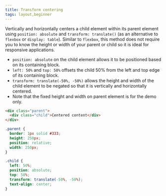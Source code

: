 ```yaml
---
title: Transform centering
tags: layout,beginner
---
```


Vertically and horizontally centers a child element within its parent element using `position: absolute` and `transform: translate()` (as an alternative to `flexbox` or `display: table`).
Similar to `flexbox`, this method does not require you to know the height or width of your parent or child so it is ideal for responsive applications.

- `position: absolute` on the child element allows it to be positioned based on its containing block.
- `left: 50%` and `top: 50%` offsets the child 50% from the left and top edge of its containing block.
- `transform: translate(-50%, -50%)` allows the height and width of the child element to be negated so that it is vertically and horizontally centered.
- Note that the fixed height and width on parent element is for the demo only.

```html
<div class="parent">
  <div class="child">Centered content</div>
</div>
```

```css
.parent {
  border: 1px solid #333;
  height: 250px;
  position: relative;
  width: 250px;
}

.child {
  left: 50%;
  position: absolute;
  top: 50%;
  transform: translate(-50%, -50%);
  text-align: center;
}
```
